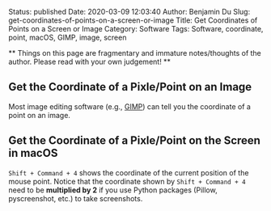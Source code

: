 Status: published
Date: 2020-03-09 12:03:40
Author: Benjamin Du
Slug: get-coordinates-of-points-on-a-screen-or-image
Title: Get Coordinates of Points on a Screen or Image
Category: Software
Tags: Software, coordinate, point, macOS, GIMP, image, screen

**
Things on this page are fragmentary and immature notes/thoughts of the author.
Please read with your own judgement!
**

## Get the Coordinate of a Pixle/Point on an Image

Most image editing software (e.g., [GIMP](https://www.gimp.org/)) can tell you the coordinate of a point on an image. 

## Get the Coordinate of a Pixle/Point on the Screen in macOS

`Shift + Command + 4` shows the coordinate of the current position of the mouse point. 
Notice that the coordinate shown by `Shift + Command + 4` 
need to be **multiplied by 2** 
if you use Python packages (Pillow, pyscreenshot, etc.) to take screenshots.

